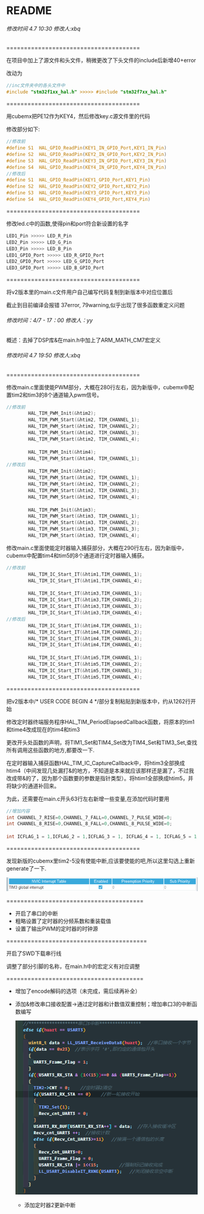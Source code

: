 # README

###### 修改时间 4.7 10:30 修改人:xbq

======================================

在项目中加上了源文件和头文件，稍微更改了下头文件的include后新增40+error

改动为

```C
//inc文件夹中的各头文件中
#include "stm32f1xx_hal.h" >>>>> #include "stm32f7xx_hal.h"
```

======================================

用cubemx把PE12作为KEY4，然后修改key.c源文件里的代码

修改部分如下:

```C
//修改前
#define S1  HAL_GPIO_ReadPin(KEY1_IN_GPIO_Port,KEY1_IN_Pin)
#define S2  HAL_GPIO_ReadPin(KEY2_IN_GPIO_Port,KEY2_IN_Pin)
#define S3  HAL_GPIO_ReadPin(KEY3_IN_GPIO_Port,KEY3_IN_Pin)
#define S4  HAL_GPIO_ReadPin(KEY4_IN_GPIO_Port,KEY4_IN_Pin)
//修改后
#define S1  HAL_GPIO_ReadPin(KEY1_GPIO_Port,KEY1_Pin)
#define S2  HAL_GPIO_ReadPin(KEY2_GPIO_Port,KEY2_Pin)
#define S3  HAL_GPIO_ReadPin(KEY3_GPIO_Port,KEY3_Pin)
#define S4  HAL_GPIO_ReadPin(KEY4_GPIO_Port,KEY4_Pin)
```

======================================

修改led.c中的函数,使得pin和port符合新设置的名字

```c
LED1_Pin >>>>> LED_R_Pin
LED2_Pin >>>>> LED_G_Pin
LED3_Pin >>>>> LED_B_Pin
LED1_GPIO_Port >>>>> LED_R_GPIO_Port
LED2_GPIO_Port >>>>> LED_G_GPIO_Port
LED3_GPIO_Port >>>>> LED_B_GPIO_Port
```

======================================

将v2版本里的main.c文件用户自己编写代码复制到新版本中对应位置后

截止到目前编译会报错 37error, 79warning,似乎出现了很多函数重定义问题

###### 修改时间：4/7 - 17：00      修改人：yy

概述：去掉了DSP库&在main.h中加上了ARM_MATH_CM7宏定义

###### 修改时间 4.7 19:50 修改人:xbq

======================================

修改main.c里面使能PWM部分，大概在280行左右，因为新版中，cubemx中配置tim2和tim3的8个通道输入pwm信号。

```C
//修改前
		HAL_TIM_PWM_Init(&htim2);
		HAL_TIM_PWM_Start(&htim2, TIM_CHANNEL_1);
		HAL_TIM_PWM_Start(&htim2, TIM_CHANNEL_2);
		HAL_TIM_PWM_Start(&htim2, TIM_CHANNEL_3);
		HAL_TIM_PWM_Start(&htim2, TIM_CHANNEL_4);
		
		HAL_TIM_PWM_Init(&htim4);
		HAL_TIM_PWM_Start(&htim4, TIM_CHANNEL_1);
//修改后
		HAL_TIM_PWM_Init(&htim2);
		HAL_TIM_PWM_Start(&htim2, TIM_CHANNEL_1);
		HAL_TIM_PWM_Start(&htim2, TIM_CHANNEL_2);
		HAL_TIM_PWM_Start(&htim2, TIM_CHANNEL_3);
		HAL_TIM_PWM_Start(&htim2, TIM_CHANNEL_4);
		
		HAL_TIM_PWM_Init(&htim3);
		HAL_TIM_PWM_Start(&htim3, TIM_CHANNEL_1);
		HAL_TIM_PWM_Start(&htim3, TIM_CHANNEL_2);
		HAL_TIM_PWM_Start(&htim3, TIM_CHANNEL_3);
		HAL_TIM_PWM_Start(&htim3, TIM_CHANNEL_4);
```

修改main.c里面使能定时器输入捕获部分，大概在290行左右，因为新版中，cubemx中配置tim4和tim5的8个通道进行定时器输入捕获。

```c
//修改前
		HAL_TIM_IC_Start_IT(&htim1,TIM_CHANNEL_1);
		HAL_TIM_IC_Start_IT(&htim1,TIM_CHANNEL_4);
		
		HAL_TIM_IC_Start_IT(&htim3,TIM_CHANNEL_1);
		HAL_TIM_IC_Start_IT(&htim3,TIM_CHANNEL_2);
		HAL_TIM_IC_Start_IT(&htim3,TIM_CHANNEL_3);
		HAL_TIM_IC_Start_IT(&htim3,TIM_CHANNEL_4);
//修改后
		HAL_TIM_IC_Start_IT(&htim4,TIM_CHANNEL_1);
		HAL_TIM_IC_Start_IT(&htim4,TIM_CHANNEL_2);
		HAL_TIM_IC_Start_IT(&htim4,TIM_CHANNEL_3);
		HAL_TIM_IC_Start_IT(&htim4,TIM_CHANNEL_4);
		
		HAL_TIM_IC_Start_IT(&htim5,TIM_CHANNEL_1);
		HAL_TIM_IC_Start_IT(&htim5,TIM_CHANNEL_2);
		HAL_TIM_IC_Start_IT(&htim5,TIM_CHANNEL_3);
		HAL_TIM_IC_Start_IT(&htim5,TIM_CHANNEL_4);
```

======================================

把v2版本中/* USER CODE BEGIN 4 */部分复制粘贴到新版本中，约从1262行开始

修改定时器终端服务程序HAL_TIM_PeriodElapsedCallback函数，将原本的tim1和time4改成现在的tim4和tim3

更改开头处函数的声明，将TIM1_Set和TIM4_Set改为TIM4_Set和TIM3_Set,查找所有调用这些函数的地方,都要改一下.

在定时器输入捕获函数HAL_TIM_IC_CaptureCallback中，将htim3全部换成htim4（中间发现几处漏打&的地方，不知道是本来就应该那样还是漏了，不过我改成带&的了，因为那个函数要的参数是指针类型）。将htim1全部换成htim5，并将缺少的通道补回来。

为此，还需要在main.c开头63行左右新增一些变量,在添加代码时要用

```c
//增加内容
int CHANNEL_7_RISE=0,CHANNEL_7_FALL=0,CHANNEL_7_PULSE_WIDE=0;
int CHANNEL_8_RISE=0,CHANNEL_8_FALL=0,CHANNEL_8_PULSE_WIDE=0;

int ICFLAG_1 = 1,ICFLAG_2 = 1,ICFLAG_3 = 1, ICFLAG_4 = 1, ICFLAG_5 = 1, ICFLAG_6 = 1, ICFLAG_7 = 1, ICFLAG_8 = 1;
```

======================================

发现新版的cubemx里tim2-5没有使能中断,应该要使能的吧,所以这里勾选上重新generate了一下.

![image-20220407193041758](./img/image-20220407193041758.png)

=======================================

- 开启了串口的中断  
- 粗略设置了定时器的分频系数和重装载值
- 设置了输出PWM的定时器的时钟源

========================================

开启了SWD下载串行线

调整了部分引脚的名称，在main.h中的宏定义有对应调整

=======================================

- 增加了encode解码的选项（未完成，需后续再补全）

- 添加&修改串口接收配置->通过定时器和计数值双重控制；增加串口3的中断函数编写

  ![usart3_IT](./img/usart3_IT.png)
  
  - 添加定时器2更新中断
  
  